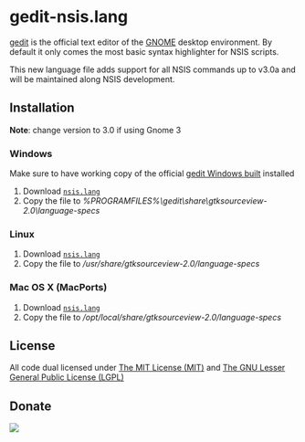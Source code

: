 # gedit-nsis.lang

[gedit][1] is the official text editor of the [GNOME][2] desktop environment. By default it only comes the most basic syntax highlighter for NSIS scripts.

This new language file adds support for all NSIS commands up to v3.0a and will be maintained along NSIS development.

## Installation

__Note__: change version to 3.0 if using Gnome 3

### Windows

Make sure to have working copy of the official [gedit Windows built][3] installed

1. Download [`nsis.lang`][4]
2. Copy the file to *%PROGRAMFILES%\gedit\share\gtksourceview-2.0\language-specs*

### Linux

1. Download [`nsis.lang`][4]
2. Copy the file to */usr/share/gtksourceview-2.0/language-specs*

### Mac OS X (MacPorts)

1. Download [`nsis.lang`][4]
2. Copy the file to */opt/local/share/gtksourceview-2.0/language-specs*

## License

All code dual licensed under [The MIT License (MIT)][5] and [The GNU Lesser General Public License (LGPL)][6]

## Donate

[<img src="https://raw.github.com/balupton/flattr-buttons/master/badge-89x18.gif" />](https://flattr.com/submit/auto?user_id=idleberg&url=https://github.com/idleberg/gedit-nsis.lang/&title=gedit-nsis.lang&description=Modern%20gedit%20syntax%20highlighter%20for%20NSIS%20scripts&language=en_GB&tags=nsis,gedit,syntax,highlighting,code&hidden=0&category=software)

[1]: http://projects.gnome.org/gedit/
[2]: http://www.gnome.org/
[3]: http://live.gnome.org/Gedit/Windows
[4]: http://raw.github.com/idleberg/gedit-nsis.lang/master/nsis.lang
[5]: http://opensource.org/licenses/MIT
[6]: http://opensource.org/licenses/lgpl-license